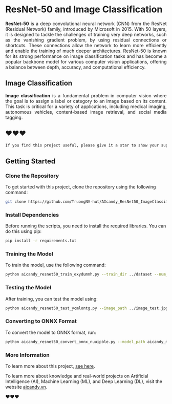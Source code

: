 # ResNet-50 and Image Classification

<p align="justify">
<strong>ResNet-50</strong> is a deep convolutional neural network (CNN) from the ResNet (Residual Network) family, introduced by Microsoft in 2015. With 50 layers, it is designed to tackle the challenges of training very deep networks, such as the vanishing gradient problem, by using residual connections or shortcuts. These connections allow the network to learn more efficiently and enable the training of much deeper architectures. ResNet-50 is known for its strong performance on image classification tasks and has become a popular backbone model for various computer vision applications, offering a balance between depth, accuracy, and computational efficiency.
</p>

## Image Classification
<p align="justify">
<strong>Image classification</strong> is a fundamental problem in computer vision where the goal is to assign a label or category to an image based on its content. This task is critical for a variety of applications, including medical imaging, autonomous vehicles, content-based image retrieval, and social media tagging.
</p>


## ❤️❤️❤️


```bash
If you find this project useful, please give it a star to show your support and help others discover it!
```

## Getting Started

### Clone the Repository

To get started with this project, clone the repository using the following command:

```bash
git clone https://github.com/TruongNV-hut/AIcandy_ResNet50_ImageClassification_ibuyesha.git
```

### Install Dependencies
Before running the scripts, you need to install the required libraries. You can do this using pip:

```bash
pip install -r requirements.txt
```

### Training the Model

To train the model, use the following command:

```bash
python aicandy_resnet50_train_exydumnh.py --train_dir ../dataset --num_epochs 10 --batch_size 32 --model_path aicandy_model_out_lgqllayc/aicandy_model_pth_ydvnemld.pth
```

### Testing the Model

After training, you can test the model using:

```bash
python aicandy_resnet50_test_ycmlontg.py --image_path ../image_test.jpg --model_path aicandy_model_out_lgqllayc/aicandy_model_pth_ydvnemld.pth --label_path label.txt
```

### Converting to ONNX Format

To convert the model to ONNX format, run:

```bash
python aicandy_resnet50_convert_onnx_nuuipble.py --model_path aicandy_model_out_lgqllayc/aicandy_model_pth_ydvnemld.pth --onnx_path aicandy_model_out_lgqllayc/aicandy_model_onnx_eiggdxhh.onnx --num_classes 2
```

### More Information

To learn more about this project, [see here](https://aicandy.vn/ung-dung-mang-resnet-50-vao-phan-loai-hinh-anh).

To learn more about knowledge and real-world projects on Artificial Intelligence (AI), Machine Learning (ML), and Deep Learning (DL), visit the website [aicandy.vn](https://aicandy.vn/).

❤️❤️❤️




